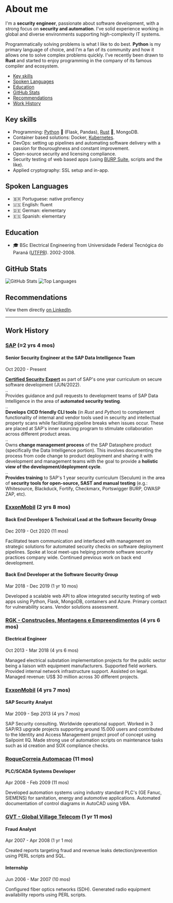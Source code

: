 # About me
I'm a **security engineer**, passionate about software development, with a strong focus on **security and automation**. I've solid experience working in global and diverse environments supporting high-complexity IT systems.

Programmatically solving problems is what I like to do best. **Python** is my primary language of choice, and I'm a fan of its community and how it allows one to solve complex problems quickly. I've recently been drawn to **Rust** and started to enjoy programming in the company of its famous compiler and ecosystem.

<!-- TOC depthFrom:2 depthTo:2 -->

- [Key skills](#key-skills)
- [Spoken Languages](#spoken-languages)
- [Education](#education)
- [GitHub Stats](#github-stats)
- [Recommendations](#recommendations)
- [Work History](#work-history)

<!-- /TOC -->

## Key skills
* Programming: [Python](https://www.python.org/) 🐍 (Flask, Pandas), [Rust](https://www.rust-lang.org/) 🦀, MongoDB.
* Container based solutions: Docker, [Kubernetes](https://kubernetes.io/).
* DevOps: setting up pipelines and automating software delivery with a passion for thouroughness and constant improvement.
* Open-source security and licensing compliance.
* Security testing of web based apps (using [BURP Suite](https://portswigger.net/burp), scripts and the like).
* Applied cryptography: SSL setup and in-app.

## Spoken Languages
* 🇧🇷 Portuguese: native profiency
* 🇺🇸 English: fluent
* 🇩🇪 German: elementary
* 🇪🇸 Spanish: elementary

## Education
* 🎓 BSc Electrical Engineering from Universidade Federal Tecnógica do Paraná ([UTFPR](http://www.utfpr.edu.br/)). 2002-2008.

## GitHub Stats
![GitHub Stats](https://github-readme-stats.vercel.app/api?username=agu3rra&show_icons=true&&line_height=40)
![Top Languages](https://github-readme-stats.vercel.app/api/top-langs/?username=agu3rra&show_icons=true)

## Recommendations
View them directly [on LinkedIn](https://www.linkedin.com/in/agu3rra/details/recommendations/?detailScreenTabIndex=0).

---

## Work History
### [SAP](https://sap.com) (≈2 yrs 4 mos)
#### Senior Security Engineer at the SAP Data Intelligence Team
Oct 2020 - Present  

**[Certified Security Expert](certifications/SAPSecurityExpertCurriculum2022.pdf)** as part of SAP's one year curriculum on secure software development (JUN/2022).  
..  
Provides guidance and pull requests to development teams of SAP Data Intelligence in the area of **automated security testing**.  
..  
**Develops CICD friendly CLI tools** (in *Rust* and *Python*) to complement functionality of internal and vendor tools used in security and intellectual property scans while facilitating pipeline breaks when issues occur. These are placed at SAP's inner sourcing program to stimulate collaboration across different product areas.  
..  
Owns **change management process** of the SAP Datasphere product (specifically the Data Intelligence portion). This involves documenting the process from code change to product deployment and sharing it with development and management teams with the goal to provide a **holistic view of the development/deployment cycle**.  
..  
**Provides training** to SAP's 1 year security curriculum (Seculum) in the area of **security tools for open-source, SAST and manual testing** (e.g.: Whitesource, Blackduck, Fortify, Checkmarx, Portswigger BURP, OWASP ZAP, etc).

### [ExxonMobil](https://exxonmobil.com) (2 yrs 8 mos)

#### Back End Developer & Technical Lead at the Software Security Group
Dec 2019 - Oct 2020 (11 mos)

Facilitated team communication and interfaced with management on strategic solutions for automated security checks on software deployment pipelines. Spoke at local meet-ups helping promote software security practices company wide. Continued previous work on back end development.

#### Back End Developer at the Software Security Group
Mar 2018 - Dec 2019 (1 yr 10 mos)

Developed a scalable web API to allow integrated security testing of web apps using Python, Flask, MongoDB, containers and Azure. Primary contact for vulnerability scans. Vendor solutions assessment.

### [RGK - Construções, Montagens e Empreendimentos](https://rgk1.com.br) (4 yrs 6 mos)
#### Electrical Engineer
Oct 2013 - Mar 2018 (4 yrs 6 mos)

Managed electrical substation implementation projects for the public sector being a liaison with equipment manufacturers. Supported field workers. Provided internal network infrastructure support. Assisted on legal. Managed revenue: US$ 30 million across 30 different projects.

### [ExxonMobil](https://exxonmobil.com) (4 yrs 7 mos)
#### SAP Security Analyst
Mar 2009 - Sep 2013 (4 yrs 7 mos)

SAP Security consulting. Worldwide operational support. Worked in 3 SAP/R3 upgrade projects supporting around 15.000 users and contributed to the Identity and Access Management project proof of concept using Sailpoint IIQ. Made strong use of automation scripts on maintenance tasks such as id creation and SOX compliance checks.

### [RoqueCorreia Automacao](http://www.roquecorreia.com.br) (11 mos)
#### PLC/SCADA Systems Developer
Apr 2008 - Feb 2009 (11 mos)

Developed automation systems using industry standard PLC's (GE Fanuc, SIEMENS) for sanitation, energy and automotive applications. Automated documentation of control diagrams in AutoCAD using VBA.

### [GVT - Global Village Telecom](https://www.gvt.com.br) (1 yr 11 mos)
#### Fraud Analyst
Apr 2007 - Apr 2008 (1 yr 1 mo)

Created reports targeting fraud and revenue leaks detection/prevention using PERL scripts and SQL.

#### Internship
Jun 2006 - Mar 2007 (10 mos)

Configured fiber optics networks (SDH). Generated radio equipment availability reports using PERL scripts.

